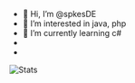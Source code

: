 - 👋 Hi, I’m @spkesDE
- 👀 I’m interested in java, php
- 🌱 I’m currently learning c#
- 
- 
![Stats](https://github-readme-stats.vercel.app/api?username=spkesDE)
